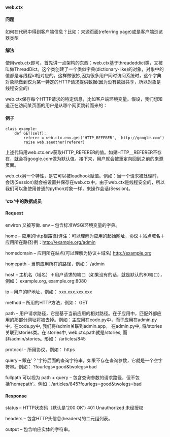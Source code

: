  

#### web.ctx




#### 问题



如何在代码中得到客户端信息？比如：来源页面(referring page)或是客户端浏览器类型




#### 解法



使用web.ctx即可。首先讲一点架构的东西：web.ctx基于threadeddict类，又被叫做ThreadDict。这个类创建了一个类似字典(dictionary-like)的对象，对象中的值都是与线程id相对应的。这样做很妙,因为很多用户同时访问系统时，这个字典对象能做到仅为某一特定的HTTP请求提供数据(因为没有数据共享，所以对象是线程安全的)



web.ctx保存每个HTTP请求的特定信息，比如客户端环境变量。假设，我们想知道正在访问某页面的用户是从哪个网页跳转而来的：




#### 例子




```
class example:
    def GET(self):
        referer = web.ctx.env.get('HTTP_REFERER', 'http://google.com')
        raise web.seeother(referer)

```


上述代码用web.ctx.env获取HTTP_REFERER的值。如果HTTP＿REFERER不存在，就会将google.com做为默认值。接下来，用户就会被重定向回到之前的来源页面。



web.ctx另一个特性，是它可以被loadhook赋值。例如：当一个请求被处理时，会话(Session)就会被设置并保存在web.ctx中。由于web.ctx是线程安全的，所以我们可以象使用普通的python对象一样，来操作会话(Session)。




#### 'ctx'中的数据成员




#### Request





environ 又被写做. env – 包含标准WSGI环境变量的字典。


home – 应用的http根路径(译注：可以理解为应用的起始网址，协议＋站点域名＋应用所在路径)例：http://example.org/admin



homedomain – 应用所在站点(可以理解为协议＋域名) http://example.org



homepath – 当前应用所在的路径，例如： /admin



host – 主机名（域名）＋用户请求的端口（如果没有的话，就是默认的80端口），例如： example.org, example.org:8080



ip – 用户的IP地址，例如： xxx.xxx.xxx.xxx



method – 所用的HTTP方法，例如： GET



path – 用户请求路径，它是基于当前应用的相对路径。在子应用中，匹配外部应用的那部分网址将被去掉。例如：主应用在code.py中，而子应用在admin.py中。在code.py中, 我们将/admin关联到admin.app。 在admin.py中, 将/stories关联到stories类。在 stories中, web.ctx.path就是/stories, 而非/admin/stories。形如： /articles/845



protocol – 所用协议，例如： https



query – 跟在'？'字符后面的查询字符串。如果不存在查询参数，它就是一个空字符串。例如： ?fourlegs=good&twolegs=bad



fullpath 可以视为 path + query – 包含查询参数的请求路径，但不包括'homepath'。例如：/articles/845?fourlegs=good&twolegs=bad




#### Response





status – HTTP状态码（默认是'200 OK') 401 Unauthorized 未经授权



headers – 包含HTTP头信息(headers)的二元组列表。


output – 包含响应实体的字符串。




 
 


